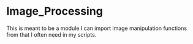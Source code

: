 # Image_Processing
This is meant to be a module I can import image manipulation functions from that I often need in my scripts. 
